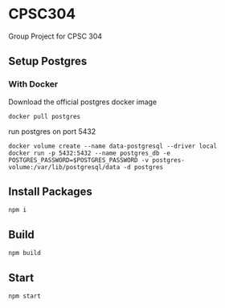 # CPSC304
Group Project for CPSC 304

## Setup Postgres
### With Docker
Download the official postgres docker image
``` 
docker pull postgres
```

run postgres on port 5432
```
docker volume create --name data-postgresql --driver local
docker run -p 5432:5432 --name postgres_db -e POSTGRES_PASSWORD=$POSTGRES_PASSWORD -v postgres-volume:/var/lib/postgresql/data -d postgres
```

## Install Packages
```
npm i
```

## Build
```
npm build
```

## Start
```
npm start
```